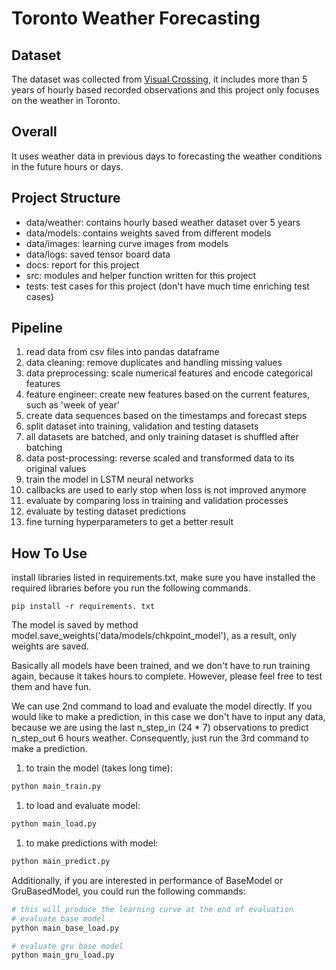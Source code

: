 # Toronto Weather Forecasting

## Dataset

The dataset was collected from [Visual Crossing](https://www.visualcrossing.com), it includes more than 5 years of hourly based recorded observations and this project only focuses on the weather in Toronto.

## Overall

It uses weather data in previous days to forecasting the weather conditions in the future hours or days.

## Project Structure

- data/weather: contains hourly based weather dataset over 5 years
- data/models: contains weights saved from different models
- data/images: learning curve images from models
- data/logs: saved tensor board data
- docs: report for this project
- src: modules and helper function written for this project
- tests: test cases for this project (don't have much time enriching test cases)

## Pipeline

1. read data from csv files into pandas dataframe
2. data cleaning: remove duplicates and handling missing values
3. data preprocessing: scale numerical features and encode categorical features
4. feature engineer: create new features based on the current features, such as 'week of year'
5. create data sequences based on the timestamps and forecast steps
6. split dataset into training, validation and testing datasets
7. all datasets are batched, and only training dataset is shuffled after batching
8. data post-processing: reverse scaled and transformed data to its original values
6. train the model in LSTM neural networks
7. callbacks are used to early stop when loss is not improved anymore
7. evaluate by comparing loss in training and validation processes
8. evaluate by testing dataset predictions
9. fine turning hyperparameters to get a better result

## How To Use

install libraries listed in requirements.txt, make sure you have installed the required libraries before you run the following commands.

```shell
pip install -r requirements. txt
```

The model is saved by method model.save_weights('data/models/chkpoint_model'), as a result, only weights are saved.

Basically all models have been trained, and we don't have to run training again, because it takes hours to complete. However, please feel free to test them and have fun.

We can use 2nd command to load and evaluate the model directly. If you would like to make a prediction, in this case we don't have to input any data, because we are using the last n_step_in (24 * 7) observations to predict n_step_out 6 hours weather. Consequently, just run the 3rd command to make a prediction.

1. to train the model (takes long time):

```sh
python main_train.py
```

1. to load and evaluate model:

```sh
python main_load.py
```

1. to make predictions with model:

```sh
python main_predict.py
```

Additionally, if you are interested in performance of BaseModel or GruBasedModel, you could run the following commands:

```sh
# this will produce the learning curve at the end of evaluation
# evaluate base model
python main_base_load.py

# evaluate gru base model
python main_gru_load.py
```